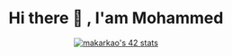 <h1 align="center">  Hi there 👋 , I'am Mohammed </h1>
<div align="center">
  <a href="https://github.com/oakoudad/badge42"><img src="https://badge.mediaplus.ma/binary/makarkao" alt="makarkao's 42 stats" /></a>
  </div>

